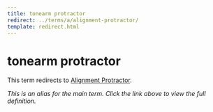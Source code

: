 ```yaml
---
title: tonearm protractor
redirect: ../terms/a/alignment-protractor/
template: redirect.html
---
```


# tonearm protractor

This term redirects to [Alignment Protractor](../terms/a/alignment-protractor/).

*This is an alias for the main term. Click the link above to view the full definition.*
